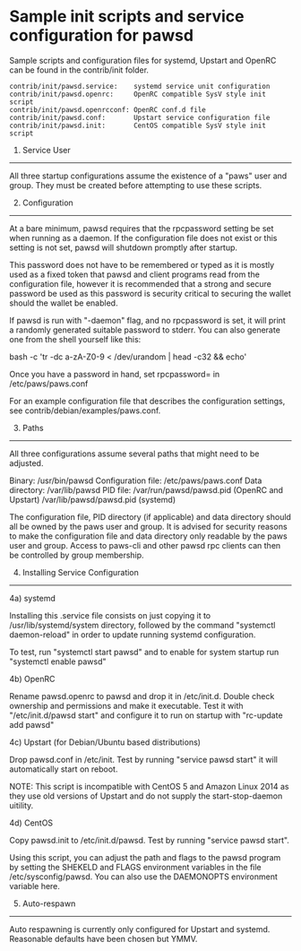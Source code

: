 Sample init scripts and service configuration for pawsd
==========================================================

Sample scripts and configuration files for systemd, Upstart and OpenRC
can be found in the contrib/init folder.

    contrib/init/pawsd.service:    systemd service unit configuration
    contrib/init/pawsd.openrc:     OpenRC compatible SysV style init script
    contrib/init/pawsd.openrcconf: OpenRC conf.d file
    contrib/init/pawsd.conf:       Upstart service configuration file
    contrib/init/pawsd.init:       CentOS compatible SysV style init script

1. Service User
---------------------------------

All three startup configurations assume the existence of a "paws" user
and group.  They must be created before attempting to use these scripts.

2. Configuration
---------------------------------

At a bare minimum, pawsd requires that the rpcpassword setting be set
when running as a daemon.  If the configuration file does not exist or this
setting is not set, pawsd will shutdown promptly after startup.

This password does not have to be remembered or typed as it is mostly used
as a fixed token that pawsd and client programs read from the configuration
file, however it is recommended that a strong and secure password be used
as this password is security critical to securing the wallet should the
wallet be enabled.

If pawsd is run with "-daemon" flag, and no rpcpassword is set, it will
print a randomly generated suitable password to stderr.  You can also
generate one from the shell yourself like this:

bash -c 'tr -dc a-zA-Z0-9 < /dev/urandom | head -c32 && echo'

Once you have a password in hand, set rpcpassword= in /etc/paws/paws.conf

For an example configuration file that describes the configuration settings,
see contrib/debian/examples/paws.conf.

3. Paths
---------------------------------

All three configurations assume several paths that might need to be adjusted.

Binary:              /usr/bin/pawsd
Configuration file:  /etc/paws/paws.conf
Data directory:      /var/lib/pawsd
PID file:            /var/run/pawsd/pawsd.pid (OpenRC and Upstart)
                     /var/lib/pawsd/pawsd.pid (systemd)

The configuration file, PID directory (if applicable) and data directory
should all be owned by the paws user and group.  It is advised for security
reasons to make the configuration file and data directory only readable by the
paws user and group.  Access to paws-cli and other pawsd rpc clients
can then be controlled by group membership.

4. Installing Service Configuration
-----------------------------------

4a) systemd

Installing this .service file consists on just copying it to
/usr/lib/systemd/system directory, followed by the command
"systemctl daemon-reload" in order to update running systemd configuration.

To test, run "systemctl start pawsd" and to enable for system startup run
"systemctl enable pawsd"

4b) OpenRC

Rename pawsd.openrc to pawsd and drop it in /etc/init.d.  Double
check ownership and permissions and make it executable.  Test it with
"/etc/init.d/pawsd start" and configure it to run on startup with
"rc-update add pawsd"

4c) Upstart (for Debian/Ubuntu based distributions)

Drop pawsd.conf in /etc/init.  Test by running "service pawsd start"
it will automatically start on reboot.

NOTE: This script is incompatible with CentOS 5 and Amazon Linux 2014 as they
use old versions of Upstart and do not supply the start-stop-daemon uitility.

4d) CentOS

Copy pawsd.init to /etc/init.d/pawsd. Test by running "service pawsd start".

Using this script, you can adjust the path and flags to the pawsd program by
setting the SHEKELD and FLAGS environment variables in the file
/etc/sysconfig/pawsd. You can also use the DAEMONOPTS environment variable here.

5. Auto-respawn
-----------------------------------

Auto respawning is currently only configured for Upstart and systemd.
Reasonable defaults have been chosen but YMMV.
